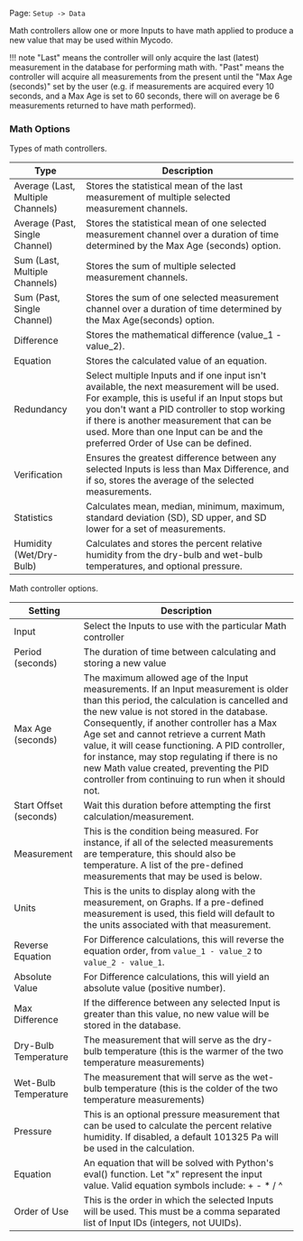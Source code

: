 Page\: `Setup -> Data`

Math controllers allow one or more Inputs to have math applied to produce a new value that may be used within Mycodo.

!!! note
    "Last" means the controller will only acquire the last (latest) measurement in the database for performing math with. "Past" means the controller will acquire all measurements from the present until the "Max Age (seconds)" set by the user (e.g. if measurements are acquired every 10 seconds, and a Max Age is set to 60 seconds, there will on average be 6 measurements returned to have math performed).

### Math Options

Types of math controllers.

<table>
<thead>
<tr class="header">
<th>Type</th>
<th>Description</th>
</tr>
</thead>
<tbody>
<tr>
<td>Average (Last, Multiple Channels)</td>
<td>Stores the statistical mean of the last measurement of multiple selected measurement channels.</td>
</tr>
<tr>
<td>Average (Past, Single Channel)</td>
<td>Stores the statistical mean of one selected measurement channel over a duration of time determined by the Max Age (seconds) option.</td>
</tr>
<tr>
<td>Sum (Last, Multiple Channels)</td>
<td>Stores the sum of multiple selected measurement channels.</td>
</tr>
<tr>
<td>Sum (Past, Single Channel)</td>
<td>Stores the sum of one selected measurement channel over a duration of time determined by the Max Age(seconds) option.</td>
</tr>
<tr>
<td>Difference</td>
<td>Stores the mathematical difference (value_1 - value_2).</td>
</tr>
<tr>
<td>Equation</td>
<td>Stores the calculated value of an equation.</td>
</tr>
<tr>
<td>Redundancy</td>
<td>Select multiple Inputs and if one input isn't available, the next measurement will be used. For example, this is useful if an Input stops but you don't want a PID controller to stop working if there is another measurement that can be used. More than one Input can be and the preferred Order of Use can be defined.</td>
</tr>
<tr>
<td>Verification</td>
<td>Ensures the greatest difference between any selected Inputs is less than Max Difference, and if so, stores the average of the selected measurements.</td>
</tr>
<tr>
<td>Statistics</td>
<td>Calculates mean, median, minimum, maximum, standard deviation (SD), SD upper, and SD lower for a set of measurements.</td>
</tr>
<tr>
<td>Humidity (Wet/Dry-Bulb)</td>
<td>Calculates and stores the percent relative humidity from the dry-bulb and wet-bulb temperatures, and optional pressure.</td>
</tr>
</tbody>
</table>

Math controller options.

<table>
<thead>
<tr class="header">
<th>Setting</th>
<th>Description</th>
</tr>
</thead>
<tbody>
<tr>
<td>Input</td>
<td>Select the Inputs to use with the particular Math controller</td>
</tr>
<tr>
<td>Period (seconds)</td>
<td>The duration of time between calculating and storing a new value</td>
</tr>
<tr>
<td>Max Age (seconds)</td>
<td>The maximum allowed age of the Input measurements. If an Input measurement is older than this period, the calculation is cancelled and the new value is not stored in the database. Consequently, if another controller has a Max Age set and cannot retrieve a current Math value, it will cease functioning. A PID controller, for instance, may stop regulating if there is no new Math value created, preventing the PID controller from continuing to run when it should not.</td>
</tr>
<tr>
<td>Start Offset (seconds)</td>
<td>Wait this duration before attempting the first calculation/measurement.</td>
</tr>
<tr>
<td>Measurement</td>
<td>This is the condition being measured. For instance, if all of the selected measurements are temperature, this should also be temperature. A list of the pre-defined measurements that may be used is below.</td>
</tr>
<tr>
<td>Units</td>
<td>This is the units to display along with the measurement, on Graphs. If a pre-defined measurement is used, this field will default to the units associated with that measurement.</td>
</tr>
<tr>
<td>Reverse Equation</td>
<td>For Difference calculations, this will reverse the equation order, from <code>value_1 - value_2</code> to <code>value_2 - value_1</code>.</td>
</tr>
<tr>
<td>Absolute Value</td>
<td>For Difference calculations, this will yield an absolute value (positive number).</td>
</tr>
<tr>
<td>Max Difference</td>
<td>If the difference between any selected Input is greater than this value, no new value will be stored in the database.</td>
</tr>
<tr>
<td>Dry-Bulb Temperature</td>
<td>The measurement that will serve as the dry-bulb temperature (this is the warmer of the two temperature measurements)</td>
</tr>
<tr>
<td>Wet-Bulb Temperature</td>
<td>The measurement that will serve as the wet-bulb temperature (this is the colder of the two temperature measurements)</td>
</tr>
<tr>
<td>Pressure</td>
<td>This is an optional pressure measurement that can be used to calculate the percent relative humidity. If disabled, a default 101325 Pa will be used in the calculation.</td>
</tr>
<tr>
<td>Equation</td>
<td>An equation that will be solved with Python's eval() function. Let &quot;x&quot; represent the input value. Valid equation symbols include: + - * / ^</td>
</tr>
<tr>
<td>Order of Use</td>
<td>This is the order in which the selected Inputs will be used. This must be a comma separated list of Input IDs (integers, not UUIDs).</td>
</tr>
</tbody>
</table>
